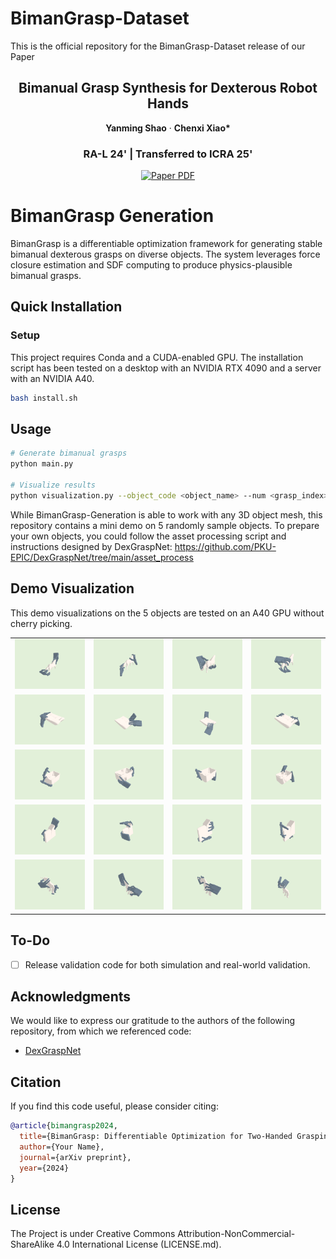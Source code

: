 # BimanGrasp-Dataset
This is the official repository for the BimanGrasp-Dataset release of our Paper


<p align="center">
  <h2 align="center">Bimanual Grasp Synthesis for Dexterous Robot Hands</h2>


<p align="center">
    <strong>Yanming Shao</strong></a>
    ·
    <strong>Chenxi Xiao*</strong>
 </p>
 
<h3 align="center">RA-L 24' | Transferred to ICRA 25'</h3>

<p align="center">
    <a href="https://arxiv.org/abs/2411.15903">
      <img src='https://img.shields.io/badge/Paper-green?style=for-the-badge&logo=adobeacrobatreader&logoColor=white&labelColor=66cc00&color=94DD15' alt='Paper PDF'>
    </a>
</p>

# BimanGrasp Generation

BimanGrasp is a differentiable optimization framework for generating stable bimanual dexterous grasps on diverse objects. The system leverages force closure estimation and SDF computing to produce physics-plausible bimanual grasps. 

## Quick Installation

### Setup

This project requires Conda and a CUDA-enabled GPU. The installation script has been tested on a desktop with an NVIDIA RTX 4090 and a server with an NVIDIA A40.

```bash
bash install.sh
```

## Usage

```bash
# Generate bimanual grasps
python main.py

# Visualize results
python visualization.py --object_code <object_name> --num <grasp_index>
```

While BimanGrasp-Generation is able to work with any 3D object mesh, this repository contains a mini demo on 5 randomly sample objects. To prepare your own objects, you could follow the asset processing script and instructions designed by DexGraspNet: https://github.com/PKU-EPIC/DexGraspNet/tree/main/asset_process

## Demo Visualization

This demo visualizations on the 5 objects are tested on an A40 GPU without cherry picking.


| | | | |
|:---:|:---:|:---:|:---:|
| <img src="assets\figs\Breyer_Horse_Of_The_Year_2015_0_screenshot.png" width="100%"> | <img src="assets\figs\Breyer_Horse_Of_The_Year_2015_1_screenshot.png" width="100%"> | <img src="assets\figs\Breyer_Horse_Of_The_Year_2015_2_screenshot.png" width="100%"> | <img src="assets\figs\Breyer_Horse_Of_The_Year_2015_3_screenshot.png" width="100%"> |
| <img src="assets\figs\Cole_Hardware_Dishtowel_Multicolors_0_screenshot.png" width="100%"> | <img src="assets\figs\Cole_Hardware_Dishtowel_Multicolors_1_screenshot.png" width="100%"> | <img src="assets\figs\Cole_Hardware_Dishtowel_Multicolors_2_screenshot.png" width="100%"> | <img src="assets\figs\Cole_Hardware_Dishtowel_Multicolors_3_screenshot.png" width="100%"> |
| <img src="assets\figs\Curver_Storage_Bin_Black_Small_0_screenshot.png" width="100%"> | <img src="assets\figs\Curver_Storage_Bin_Black_Small_1_screenshot.png" width="100%"> | <img src="assets\figs\Curver_Storage_Bin_Black_Small_2_screenshot.png" width="100%"> | <img src="assets\figs\Curver_Storage_Bin_Black_Small_3_screenshot.png" width="100%"> |
| <img src="assets\figs\Hasbro_Monopoly_Hotels_Game_0_screenshot.png" width="100%"> | <img src="assets\figs\Hasbro_Monopoly_Hotels_Game_1_screenshot.png" width="100%"> | <img src="assets\figs\Hasbro_Monopoly_Hotels_Game_2_screenshot.png" width="100%"> | <img src="assets\figs\Hasbro_Monopoly_Hotels_Game_3_screenshot.png" width="100%"> |
| <img src="assets\figs\Schleich_S_Bayala_Unicorn_70432_0_screenshot.png" width="100%"> | <img src="assets\figs\Schleich_S_Bayala_Unicorn_70432_1_screenshot.png" width="100%"> | <img src="assets\figs\Schleich_S_Bayala_Unicorn_70432_2_screenshot.png" width="100%"> | <img src="assets\figs\Schleich_S_Bayala_Unicorn_70432_3_screenshot.png" width="100%"> |


## To-Do

- [ ] Release validation code for both simulation and real-world validation.


## Acknowledgments

We would like to express our gratitude to the authors of the following repository, from which we referenced code:

* [DexGraspNet](https://github.com/PKU-EPIC/DexGraspNet/tree/main)

## Citation

If you find this code useful, please consider citing:

```bibtex
@article{bimangrasp2024,
  title={BimanGrasp: Differentiable Optimization for Two-Handed Grasping},
  author={Your Name},
  journal={arXiv preprint},
  year={2024}
}
```

## License
The Project is under Creative Commons Attribution-NonCommercial-ShareAlike 4.0 International License (LICENSE.md).
